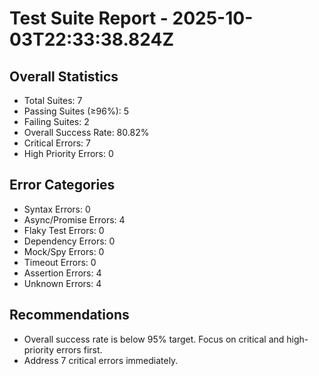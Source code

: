 # Test Suite Report - 2025-10-03T22:33:38.824Z

## Overall Statistics
- Total Suites: 7
- Passing Suites (≥96%): 5
- Failing Suites: 2
- Overall Success Rate: 80.82%
- Critical Errors: 7
- High Priority Errors: 0

## Error Categories
- Syntax Errors: 0
- Async/Promise Errors: 4
- Flaky Test Errors: 0
- Dependency Errors: 0
- Mock/Spy Errors: 0
- Timeout Errors: 0
- Assertion Errors: 4
- Unknown Errors: 4

## Recommendations
- Overall success rate is below 95% target. Focus on critical and high-priority errors first.
- Address 7 critical errors immediately.


